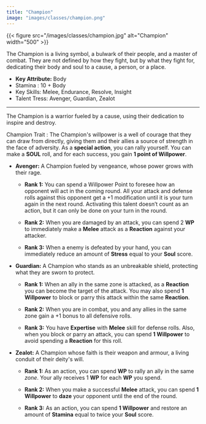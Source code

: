 ```yaml
---
title: "Champion"
image: "images/classes/champion.png"
---
```

{{< figure src="/images/classes/champion.jpg" alt="Champion" width="500" >}}

The Champion is a living symbol, a bulwark of their people, and a master of combat. They are not defined by how they fight, but by what they fight for, dedicating their body and soul to a cause, a person, or a place.
- **Key Attribute:** Body
- Stamina : 10 + Body
- Key Skills: Melee, Endurance, Resolve, Insight
- Talent Tress: Avenger, Guardian, Zealot

---

The Champion is a warrior fueled by a cause, using their dedication to inspire and destroy.

Champion Trait : The Champion's willpower is a well of courage that they can draw from directly, giving them and their allies a source of strength in the face of adversity. As a **special action**, you can rally yourself. You can make a **SOUL** roll, and for each success, you gain **1 point of Willpower**.

- **Avenger:** A Champion fueled by vengeance, whose power grows with their rage.
    
    - **Rank 1:** You can spend a Willpower Point to foresee how an opponent will act in the coming round. All your attack and defense rolls against this opponent get a +1 modification until it is your turn again in the next round. Activating this talent doesn’t count as an action, but it can only be done on your turn in the round.
        
    - **Rank 2:** When you are damaged by an attack, you can spend 2 **WP** to immediately make a **Melee** attack as a **Reaction** against your attacker.
        
    - **Rank 3:** When a enemy is defeated by your hand, you can immediately reduce an amount of **Stress** equal to your **Soul** score.
        
- **Guardian:** A Champion who stands as an unbreakable shield, protecting what they are sworn to protect.
    
    - **Rank 1:** When an ally in the same zone is attacked, as a **Reaction** you can become the target of the attack. You may also spend **1 Willpower** to block or parry this attack within the same **Reaction**.
        
    - **Rank 2:** When you are in combat, you and any allies in the same zone gain a +1 bonus to all defensive rolls.
        
    - **Rank 3:** You have **Expertise** with **Melee** skill for defense rolls. Also, when you block or parry an attack, you can spend **1 Willpower** to avoid spending a **Reaction** for this roll.
        
- **Zealot:** A Champion whose faith is their weapon and armour, a living conduit of their deity's will.
    
    - **Rank 1:** As an action, you can spend **WP** to rally an ally in the same *zone*. Your ally receives 1 **WP** for each **WP** you spend. 
        
    - **Rank 2:** When you make a successful **Melee** attack, you can spend **1 Willpower** to **daze** your opponent until the end of the round.
    
    - **Rank 3:** As an action, you can spend **1 Willpower** and  restore an amount of **Stamina** equal to twice your **Soul** score.
        
